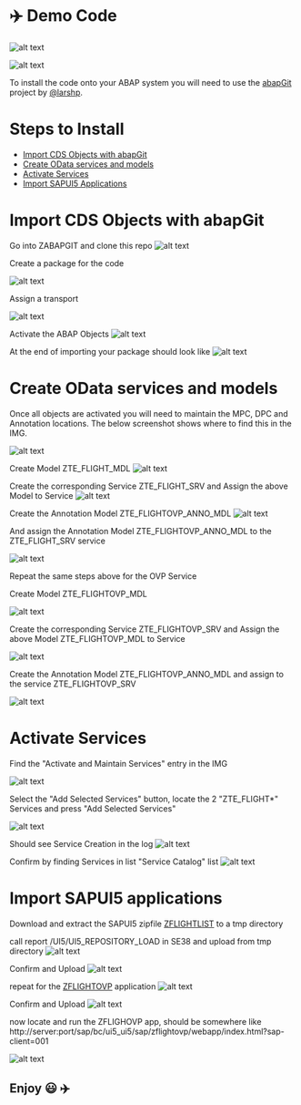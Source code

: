 
# :airplane: Demo Code

![alt text](img/ovp2.gif "ABAP Git")

![alt text](img/abapgit.png "ABAP Git")

To install the code onto your ABAP system you will need to use the [abapGit](https://github.com/larshp/abapGit) project by [@larshp](https://github.com/larshp).

Steps to Install
=========

* [Import CDS Objects with abapGit](#import-cds-objects-with-abapgit)
* [Create OData services and models](#create-odata-services-and-models)
* [Activate Services](#activate-services)
* [Import SAPUI5 Applications](#import-sapui5-applications)

Import CDS Objects with abapGit
=========

Go into ZABAPGIT and clone this repo
![alt text](img/clone_repo.png "Clone Repository")

Create a package for the code

![alt text](img/create_package.png "Create Package")

Assign a transport

![alt text](img/transport.png "Assign Transport")

Activate the ABAP Objects
![alt text](img/activate_objects.png "Activate Objects")

At the end of importing your package should look like
![alt text](img/package_contents.png "Package contents")

Create OData services and models
=========

Once all objects are activated you will need to maintain the MPC, DPC and Annotation locations. The below screenshot shows where to find this in the IMG.

![alt text](img/img_gw.png "IMG settings")

 

Create Model ZTE_FLIGHT_MDL
![alt text](img/create_model1.png "Create Model")

Create the corresponding Service  ZTE_FLIGHT_SRV and Assign the above Model to Service
![alt text](img/create_service1.png "Create Service")

Create the Annotation Model ZTE_FLIGHTOVP_ANNO_MDL
![alt text](img/create_anno1.png "Create Annotation Model")

And assign the Annotation Model  ZTE_FLIGHTOVP_ANNO_MDL to the ZTE_FLIGHT_SRV service

![alt text](img/assign_anno_service1.PNG "Assign Annotation Model to service")

Repeat the same steps above for the OVP Service

Create Model ZTE_FLIGHTOVP_MDL

![alt text](img/create_model2.png "Create Model")

Create the corresponding Service ZTE_FLIGHTOVP_SRV and Assign the above Model ZTE_FLIGHTOVP_MDL to Service

![alt text](img/create_service2.png "Create Service")


Create the Annotation Model ZTE_FLIGHTOVP_ANNO_MDL and assign to the service ZTE_FLIGHTOVP_SRV

![alt text](img/assign_anno_service2.PNG "Assign Annotation Model to service")

Activate Services
=========

Find the "Activate and Maintain Services" entry in the IMG

![alt text](img/activate_service_img.jpg "locate Activate Service in IMG")

Select the "Add Selected Services" button, locate the 2 "ZTE_FLIGHT*" Services and press "Add Selected Services"

![alt text](img/add_selected_services.png "Add Selected Services")

Should see Service Creation in the log
![alt text](img/add_selected_services2.png "Service Creation Log")

Confirm by finding Services in list "Service Catalog" list
![alt text](img/add_selected_services3.png "Confirm in list of Active Services")

Import SAPUI5 applications
=========

Download and extract the SAPUI5  zipfile [ZFLIGHTLIST](https://github.com/jasper07/Teched17/blob/master/ZFLIGHTLIST.zip?raw=true) to a tmp directory

call report /UI5/UI5_REPOSITORY_LOAD in SE38 and upload from tmp directory
![alt text](img/zflightlist_upload.PNG "Create new SAPUI5 app")

Confirm and Upload
![alt text](img/zflightlist_upload2.PNG "Confirm and Upload")

repeat for the [ZFLIGHTOVP](https://github.com/jasper07/Teched17/blob/master/ZFLIGHTOVP.zip?raw=true)
application
![alt text](img/zflightovp_upload.PNG "Create new SAPUI5 app") 

Confirm and Upload
![alt text](img/zflightovp_upload2.PNG "Confirm and upload")

now locate and run the ZFLIGHOVP app, should be somewhere like
http://server:port/sap/bc/ui5_ui5/sap/zflightovp/webapp/index.html?sap-client=001

![alt text](img/run_ovp_app.PNG "Confirm and upload")

## Enjoy :smiley: :airplane: